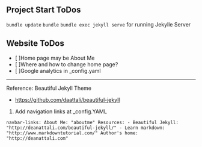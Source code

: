 ## Project Start ToDos

`bundle update`
`bundle`
`bundle exec jekyll serve` for running Jekylle Server

## Website ToDos
- [ ]Home page may be About Me
- [ ]Where and how to change home page?
- [ ]Google analytics in _config.yaml


---
Reference:
Beautiful Jekyll Theme
- https://github.com/daattali/beautiful-jekyll

1. Add navigation links at _config.YAML


`navbar-links:
  About Me: "aboutme"
  Resources:
    - Beautiful Jekyll: "http://deanattali.com/beautiful-jekyll/"
    - Learn markdown: "http://www.markdowntutorial.com/"
   Author's home: "http://deanattali.com"`
